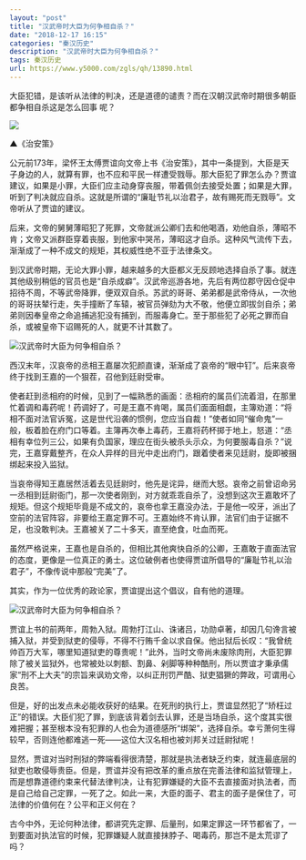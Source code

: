 ```yaml
---
layout: "post"
title: "汉武帝时大臣为何争相自杀？"
date: "2018-12-17 16:15"
categories: "秦汉历史"
description: "汉武帝时大臣为何争相自杀？"
tags: 秦汉历史
url: https://www.y5000.com/zgls/qh/13890.html
---
```






大臣犯错，是该听从法律的判决，还是道德的谴责？而在汉朝汉武帝时期很多朝臣都争相自杀这是怎么回事 呢？

![](https://img.y5000.com/uploads/allimg/170217/09295a135-0.jpg)

▲《治安策》

公元前173年，梁怀王太傅贾谊向文帝上书《治安策》，其中一条提到，大臣是天子身边的人，就算有罪，也不应和平民一样遭受戮辱。那大臣犯了罪怎么办？贾谊建议，如果是小罪，大臣们应主动身穿丧服，带着佩剑去接受处置；如果是大罪，听到了判决就应自杀。这就是所谓的“廉耻节礼以治君子，故有赐死而无戮辱”。文帝听从了贾谊的建议。

后来，文帝的舅舅薄昭犯了死罪，文帝就派公卿们去和他喝酒，劝他自杀，薄昭不肯；文帝又派群臣穿着丧服，到他家中哭吊，薄昭这才自杀。这种风气流传下去，渐渐成了一种不成文的规矩，其权威性绝不亚于法律条文。

到汉武帝时期，无论大罪小罪，越来越多的大臣都义无反顾地选择自杀了事。就连其他级别稍低的官员也是“自杀成癖”。汉武帝巡游各地，先后有两位郡守因仓促中招待不周，不等武帝降罪，便双双自杀。苏武的哥哥、弟弟都是武帝侍从，一次他的哥哥扶辇行走，失手撞断了车辕，被官员弹劾为大不敬，他便立即拔剑自杀；弟弟则因奉皇帝之命追捕逃犯没有捕到，而服毒身亡。至于那些犯了必死之罪而自杀，或被皇帝下诏赐死的人，就更不计其数了。

![汉武帝时大臣为何争相自杀？](/uploads/allimg/170217/6-1F21F92FI16.JPG)

西汉末年，汉哀帝的丞相王嘉屡次犯颜直谏，渐渐成了哀帝的“眼中钉”。后来哀帝终于找到王嘉的一个狠茬，召他到廷尉受审。

使者赶到丞相府的时候，见到了一幅熟悉的画面：丞相府的属员们流着泪，在那里忙着调和毒药呢！药调好了，可是王嘉不肯喝，属员们面面相觑，主簿劝道：“将相不面对法官诉冤，这是世代沿袭的惯例，您应当自裁！”使者如同“催命鬼”一般，板着脸在府门口等着。主簿再次奉上毒药，王嘉将药杯掷于地上，怒道：“丞相有幸位列三公，如果有负国家，理应在街头被杀头示众，为何要服毒自杀？”说完，王嘉穿戴整齐，在众人异样的目光中走出府门，跟着使者来见廷尉，旋即被捆绑起来投入监狱。

当哀帝得知王嘉居然活着去见廷尉时，他先是诧异，继而大怒。哀帝之前曾诏命另一丞相到廷尉衙门，那一次使者刚到，对方就乖乖自杀了，没想到这次王嘉敢坏了规矩。但这个规矩毕竟是不成文的，哀帝也拿王嘉没办法，于是他一咬牙，派出了空前的法官阵容，非要给王嘉定罪不可。王嘉始终不肯认罪，法官们由于证据不足，也没敢判决。王嘉被关了二十多天，直至绝食，吐血而死。

虽然严格说来，王嘉也是自杀的，但相比其他爽快自杀的公卿，王嘉敢于直面法官的态度，更像是一位真正的勇士。这位破例者也使得贾谊所倡导的“廉耻节礼以治君子”，不像传说中那般“完美”了。

其实，作为一位优秀的政论家，贾谊提出这个倡议，自有他的道理。

![汉武帝时大臣为何争相自杀？](/uploads/allimg/170217/6-1F21F92I32P.JPG)

贾谊上书的前两年，周勃入狱。周勃打江山、诛诸吕，功勋卓著，却因几句谗言被捕入狱，并受到狱吏的侵辱，不得不行贿千金以求自保。他出狱后长叹：“我曾统帅百万大军，哪里知道狱吏的尊贵呢！”此外，当时文帝尚未废除肉刑，大臣犯罪除了被关监狱外，也常被处以刺额、割鼻、剁脚等种种酷刑，所以贾谊才秉承儒家“刑不上大夫”的宗旨来讽劝文帝，以纠正刑罚严酷、狱吏猖獗的弊政，可谓用心良苦。

但是，好的出发点未必能收获好的结果。在死刑的执行上，贾谊显然犯了“矫枉过正”的错误。大臣们犯了罪，到底该背着剑去认罪，还是当场自杀，这个度其实很难把握；甚至根本没有犯罪的人也会为道德感所“绑架”，选择自杀。幸亏萧何生得较早，否则连他都难逃一死——这位大汉名相也被刘邦关过廷尉狱呢！

显然，贾谊对当时刑狱的弊端看得很清楚，那就是执法者缺乏约束，就连最底层的狱吏也敢侵辱贵臣。但是，贾谊并没有把改革的重点放在完善法律和监狱管理上，而是想靠道德约束来代替法律判决，让有犯罪嫌疑的大臣不去直接面对执法者，而是自己给自己定罪，一死了之。如此一来，大臣的面子、君主的面子是保住了，可法律的价值何在？公平和正义何在？

古今中外，无论何种法律，都讲究先定罪、后量刑，如果定罪这一环节都省了，一到要面对执法官的时候，犯罪嫌疑人就直接抹脖子、喝毒药，那岂不是太荒谬了吗？
